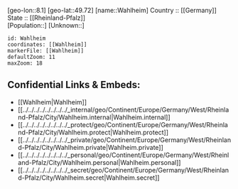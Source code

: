 ﻿---
location: [49.72,8.1] 
mapzoom: [7,12] 
mapmarker: city 
type: City
tags:
- geo/City


SpocWebEntityId: 35388
isDeleted: false
confidential: public

---
[geo-lon::8.1] 
[geo-lat::49.72] 
[name::Wahlheim] 
Country :: [[Germany]]  
State :: [[Rheinland-Pfalz]]  
[Population::] 
[Unknown::] 


```leaflet
id: Wahlheim
coordinates: [[Wahlheim]] 
markerFile: [[Wahlheim]] 
defaultZoom: 11 
maxZoom: 18
```


## Confidential Links & Embeds: 
- [[Wahlheim|Wahlheim]]  
- [[../../../../../../../../_internal/geo/Continent/Europe/Germany/West/Rheinland-Pfalz/City/Wahlheim.internal|Wahlheim.internal]] 
- [[../../../../../../../../_protect/geo/Continent/Europe/Germany/West/Rheinland-Pfalz/City/Wahlheim.protect|Wahlheim.protect]] 
- [[../../../../../../../../_private/geo/Continent/Europe/Germany/West/Rheinland-Pfalz/City/Wahlheim.private|Wahlheim.private]] 
- [[../../../../../../../../_personal/geo/Continent/Europe/Germany/West/Rheinland-Pfalz/City/Wahlheim.personal|Wahlheim.personal]] 
- [[../../../../../../../../_secret/geo/Continent/Europe/Germany/West/Rheinland-Pfalz/City/Wahlheim.secret|Wahlheim.secret]] 

